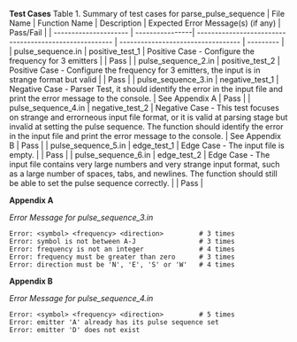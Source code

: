 
**Test Cases**
Table 1. Summary of test cases for parse_pulse_sequence
| File Name             | Function Name   | Description                                            | Expected Error Message(s) (if any) | Pass/Fail |
| --------------------- | ----------------| ------------------------------------------------------ | ---------------------------------- | --------- |
| pulse_sequence.in | positive_test_1 | Positive Case - Configure the frequency for 3 emitters |  | Pass      |
| pulse_sequence_2.in | positive_test_2 | Positive Case - Configure the frequency for 3 emitters, the input is in strange format but valid |  | Pass |
| pulse_sequence_3.in | negative_test_1 | Negative Case - Parser Test, it should identify the error in the input file and print the error message to the console. | See Appendix A | Pass |
| pulse_sequence_4.in | negative_test_2 | Negative Case - This test focuses on strange and errorneous input file format, or it is valid at parsing stage but invalid at setting the pulse sequence. The function should identify the error in the input file and print the error message to the console. | See Appendix B | Pass |
| pulse_sequence_5.in | edge_test_1 | Edge Case - The input file is empty. | | Pass |
| pulse_sequence_6.in | edge_test_2 | Edge Case - The input file contains very large numbers and very strange input format, such as a large number of spaces, tabs, and newlines. The function should still be able to set the pulse sequence correctly. | | Pass |

**Appendix A**

*Error Message for pulse_sequence_3.in*
```
Error: <symbol> <frequency> <direction>         # 3 times
Error: symbol is not between A-J                # 3 times
Error: frequency is not an integer              # 4 times
Error: frequency must be greater than zero      # 3 times
Error: direction must be 'N', 'E', 'S' or 'W'   # 4 times
```

**Appendix B**

*Error Message for pulse_sequence_4.in*
```
Error: <symbol> <frequency> <direction>         # 5 times
Error: emitter 'A' already has its pulse sequence set
Error: emitter 'D' does not exist
```

